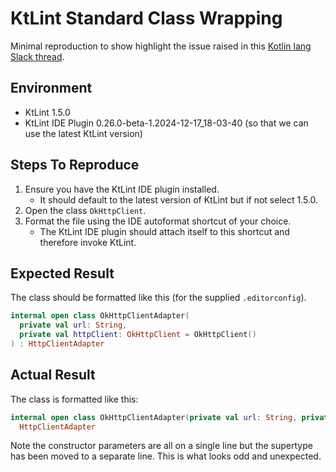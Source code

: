 # KtLint Standard Class Wrapping

Minimal reproduction to show highlight the issue raised in
this [Kotlin lang Slack thread](https://kotlinlang.slack.com/archives/CKS3XG0LS/p1734719695888749).

## Environment

* KtLint 1.5.0
* KtLint IDE Plugin 0.26.0-beta-1.2024-12-17_18-03-40 (so that we can use the latest KtLint version)

## Steps To Reproduce

1. Ensure you have the KtLint IDE plugin installed.
   * It should default to the latest version of KtLint but if not select 1.5.0.
2. Open the class `OkHttpClient`.
3. Format the file using the IDE autoformat shortcut of your choice.
   * The KtLint IDE plugin should attach itself to this shortcut and therefore invoke KtLint. 

## Expected Result

The class should be formatted like this (for the supplied `.editorconfig`).

```kotlin
internal open class OkHttpClientAdapter(
  private val url: String,
  private val httpClient: OkHttpClient = OkHttpClient()
) : HttpClientAdapter
```

## Actual Result

The class is formatted like this:

```kotlin
internal open class OkHttpClientAdapter(private val url: String, private val httpClient: OkHttpClient = OkHttpClient()) :
  HttpClientAdapter
```

Note the constructor parameters are all on a single line but the supertype has been moved to a 
separate line. This is what looks odd and unexpected.


